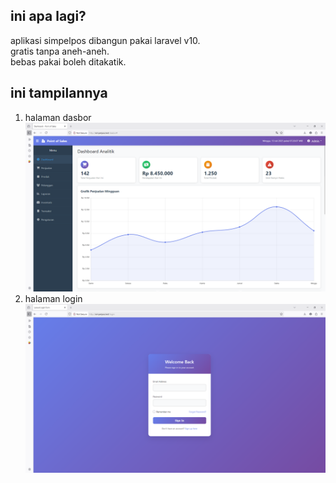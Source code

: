 ## ini apa lagi?
aplikasi simpelpos dibangun pakai laravel v10.
<br>
gratis tanpa aneh-aneh. 
<br>
bebas pakai boleh ditakatik.

## ini tampilannya

1. halaman dasbor
![dasbor](/docs/dasbor.png)
2. halaman login
![login](/docs/login.png)